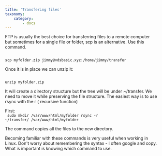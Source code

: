 ```yaml
---
title: 'Transfering files'
taxonomy:
    category:
        - docs
---
```


<p>FTP is usually the best choice for transferring files to a remote computer but sometimes for a single file or folder, scp is an alternative. Use this command.</p>
<code>
scp myfolder.zip jimmy@vdsbasic.xyz:/home/jimmy/transfer
</code>
<p>Once it is in place we can unzip it:</p>
<code>
unzip myfolder.zip
</code>
<p>It will create a directory structure but the tree will be under ~/transfer. We need to move it while preserving the file structure. The easiest way is to use rsync with the r ( recursive function)</p>

First:<br>
<code>
sudo mkdir /var/www/html/myfolder
rsync -r ~/transfer/ /var/www/html/myfolder
</code>
<p>The command copies all the files to the new directory.</p>
<p>
Becoming familiar with these commands is very useful when working in Linux. Don't worry about remembering the syntax - I often google and copy. What is important is knowing which command to use.</p>


